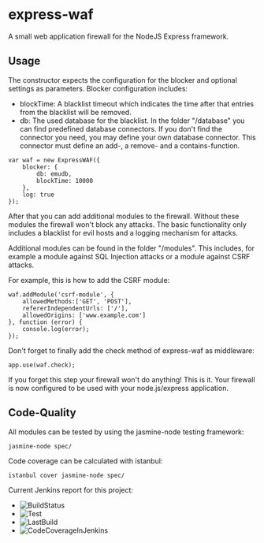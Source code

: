 express-waf
===========

A small web application firewall for the NodeJS Express framework.

Usage
----------
The constructor expects the configuration for the blocker and optional settings as parameters.
Blocker configuration includes:
- blockTime: A blacklist timeout which indicates the time after that entries from the blacklist will be removed.
- db: The used database for the blacklist. In the folder "/database" you can find predefined database connectors. If you don't find the connector you need, you may define your own database connector. This connector must define an add-, a remove- and a contains-function.
```
var waf = new ExpressWAF({
    blocker: {
        db: emudb,
        blockTime: 10000
    },
    log: true
});
```

After that you can add additional modules to the firewall. Without these modules the firewall won't block
any attacks. The basic functionality only includes a blacklist for evil hosts and a logging mechanism for attacks.

Additional modules can be found in the folder "/modules". This includes, for example a module against SQL Injection attacks or
a module against CSRF attacks.

For example, this is how to add the CSRF module:
```
waf.addModule('csrf-module', {
    allowedMethods:['GET', 'POST'],
    refererIndependentUrls: ['/'],
    allowedOrigins: ['www.example.com']
}, function (error) {
    console.log(error);
});
```

Don't forget to finally add the check method of express-waf as middleware:
```
app.use(waf.check);
```
If you forget this step your firewall won't do anything!
This is it. Your firewall is now configured to be used with your node.js/express application.

Code-Quality
---------
All modules can be tested by using the jasmine-node testing framework:
```
jasmine-node spec/
```

Code coverage can be calculated with istanbul:
```
istanbul cover jasmine-node spec/
```
Current Jenkins report for this project:
- ![BuildStatus](http://jenkins.tomm-apps.de/buildStatus/icon?job=tommapps_mgoqueryjs)
- ![Test](http://jenkins.tomm-apps.de:3434/badge/tommapps_mgoqueryjs/test)
- ![LastBuild](http://jenkins.tomm-apps.de:3434/badge/tommapps_mgoqueryjs/lastbuild)
- ![CodeCoverageInJenkins](http://jenkins.tomm-apps.de:3434/badge/tommapps_mgoqueryjs/coverage)

